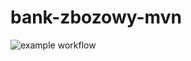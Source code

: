 # bank-zbozowy-mvn
![example workflow](https://github.com/kklalolina/bank-zbozowy-mvn/actions/workflows/ci.yml/badge.svg)
